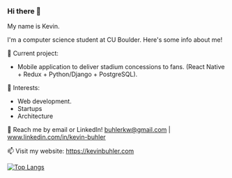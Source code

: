 ### Hi there 👋

My name is Kevin.

I'm a computer science student at CU Boulder. Here's some info about me!

🔭 Current project: 
- Mobile application to deliver stadium concessions to fans. (React Native + Redux + Python/Django + PostgreSQL).

🌱 Interests:
- Web development.
- Startups
- Architecture

💬 Reach me by email or LinkedIn! buhlerkw@gmail.com | www.linkedin.com/in/kevin-buhler

📫 Visit my website: https://kevinbuhler.com

[![Top Langs](https://github-readme-stats.vercel.app/api/top-langs/?username=kevbuh&layout=compact&hide=tex&theme=radical)](https://github.com/anuraghazra/github-readme-stats)

<!-- [![Kevin's GitHub stats](https://github-readme-stats.vercel.app/api?username=kevbuh)](https://github.com/anuraghazra/github-readme-stats) -->

<!-- ![Kevin's GitHub stats](https://github-readme-stats.vercel.app/api?username=kevbuh&theme=radical&show_icons=true) -->

<!--
**kevbuh/kevbuh** is a ✨ _special_ ✨ repository because its `README.md` (this file) appears on your GitHub profile.

Here are some ideas to get you started:

- 🔭 I’m currently working on ...
- 🌱 I’m currently learning ...
- 👯 I’m looking to collaborate on ...
- 🤔 I’m looking for help with ...
- 💬 Ask me about ...
- 📫 How to reach me: ...
- 😄 Pronouns: ...
- ⚡ Fun fact: ...
-->
